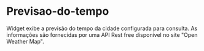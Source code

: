 # Previsao-do-tempo
Widget exibe a previsão do tempo da cidade configurada para consulta. As informações são fornecidas por uma API Rest free disponível no site "Open Weather Map".
